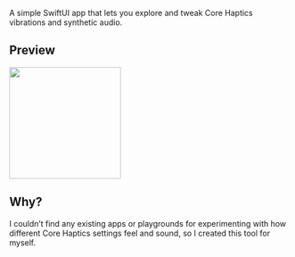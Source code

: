 A simple SwiftUI app that lets you explore and tweak Core Haptics vibrations and synthetic audio.

## Preview

<img src="https://github.com/VIkill33/ConfettiWithSpriteView/assets/78488529/c4c32903-e5a4-4695-8834-6f5352c29ca6" width="200">

## Why?

I couldn’t find any existing apps or playgrounds for experimenting with how different Core Haptics settings feel and sound, so I created this tool for myself.
